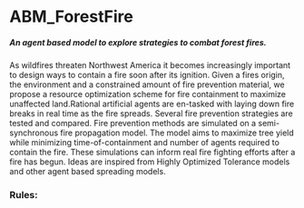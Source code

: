 # ABM_ForestFire
##### An agent based model to explore strategies to combat forest fires.

As wildfires threaten Northwest America it becomes increasingly important to design ways to contain a fire soon after its ignition. Given a fires origin, the environment and a constrained amount of fire prevention material, we propose a resource optimization scheme for fire containment to maximize unaffected land.Rational artificial agents are en-tasked with laying down fire breaks in real time as the fire spreads. Several fire prevention strategies are tested and compared. Fire prevention methods are simulated on a  semi-synchronous fire propagation model. The model aims to maximize tree yield while minimizing time-of-containment and number of agents required to contain the fire. These simulations can inform real fire fighting efforts after a fire has begun. Ideas are inspired from Highly Optimized Tolerance models and other agent based spreading models.

### Rules:
